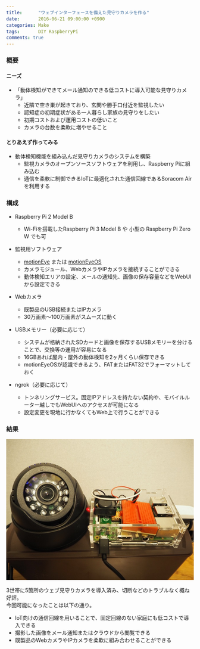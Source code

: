 ```yaml
---
title:      "ウェブインターフェースを備えた見守りカメラを作る"
date:       2016-06-21 09:00:00 +0900
categories: Make
tags:       DIY RaspberryPi
comments: true
---
```


### 概要

#### ニーズ
* 「動体検知ができてメール通知のできる低コストに導入可能な見守りカメラ」
  * 近隣で空き巣が起きており、玄関や勝手口付近を監視したい
  * 認知症の初期症状がある一人暮らし家族の見守りをしたい
  * 初期コストおよび運用コストの低いこと
  * カメラの台数を柔軟に増やせること

#### とりあえず作ってみる
* 動体検知機能を組み込んだ見守りカメラのシステムを構築
  * 監視カメラのオープンソースソフトウェアを利用し、Raspberry Piに組み込む
  * 通信を柔軟に制御できるIoTに最適化された通信回線であるSoracom Airを利用する

### 構成
* Raspberry Pi 2 Model B
  * Wi-Fiを搭載したRaspberry Pi 3 Model B や 小型の Raspberry Pi Zero W でも可

* 監視用ソフトウェア
  * [motionEye](https://github.com/ccrisan/motioneye) または [motionEyeOS](https://github.com/ccrisan/motioneyeos)
  * カメラモジュール、WebカメラやIPカメラを接続することができる
  * 動体検知エリアの設定、メールの通知先、画像の保存容量などをWebUIから設定できる
 
* Webカメラ
  * 既製品のUSB接続またはIPカメラ
  * 30万画素〜100万画素がスムーズに動く

* USBメモリー（必要に応じて）
  * システムが格納されたSDカードと画像を保存するUSBメモリーを分けることで、交換等の運用が容易になる
  * 16GBあれば屋内・屋外の動体検知を2ヶ月くらい保存できる
  * motionEyeOSが認識できるよう、FATまたはFAT32でフォーマットしておく

* ngrok（必要に応じて）
  * トンネリングサービス。固定IPアドレスを持たない契約や、モバイルルーター越しでもWebUIへのアクセスが可能になる
  * 設定変更を現地に行かなくてもWeb上で行うことができる

###  結果
![](/assets/2016-06-21/1.jpg)

3世帯に5箇所のウェブ見守りカメラを導入済み、切断などのトラブルなく概ね好評。  
今回可能になったことは以下の通り。

* IoT向けの通信回線を用いることで、固定回線のない家庭にも低コストで導入できる
* 撮影した画像をメール通知またはクラウドから閲覧できる
* 既製品のWebカメラやIPカメラを柔軟に組み合わせることができる